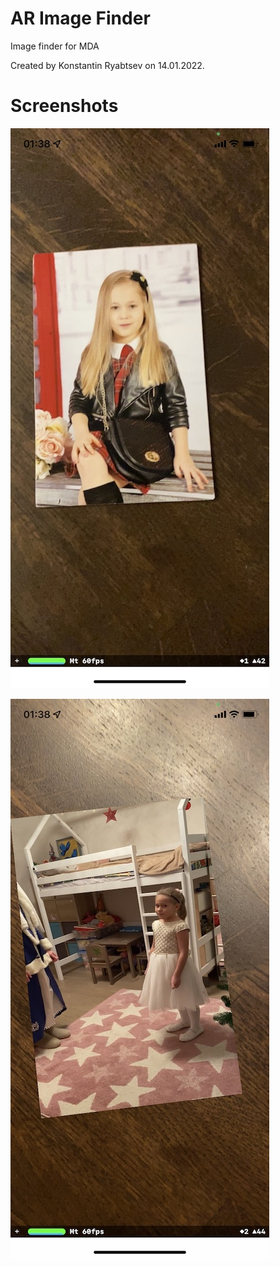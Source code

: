 # AR Image Finder

Image finder for MDA

Created by Konstantin Ryabtsev on 14.01.2022.

# Screenshots

![Screenshot01](https://github.com/Konstantin-Ryabtsev/AR-Image-Finder/blob/main/AR%20Image%20Finder/Screenshots/Screenshot01.jpg?raw=true)

![Screenshot02](https://github.com/Konstantin-Ryabtsev/AR-Image-Finder/blob/main/AR%20Image%20Finder/Screenshots/Screenshot02.jpg?raw=true)
